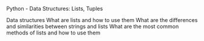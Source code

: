 Python - Data Structures: Lists, Tuples


Data structures 
What are lists and how to use them
What are the differences and similarities between strings and lists
What are the most common methods of lists and how to use them
